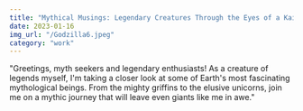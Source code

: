 ```yaml
---
title: "Mythical Musings: Legendary Creatures Through the Eyes of a Kaiju"
date: 2023-01-16
img_url: "/Godzilla6.jpeg"
category: "work"
---
```


"Greetings, myth seekers and legendary enthusiasts! As a creature of legends myself, I'm taking a closer look at some of Earth's most fascinating mythological beings. From the mighty griffins to the elusive unicorns, join me on a mythic journey that will leave even giants like me in awe."
